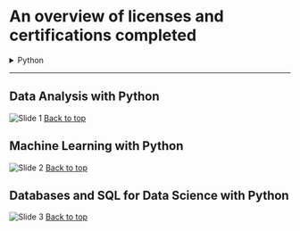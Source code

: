 # An overview of licenses and certifications completed

<details>

  <summary> Python</summary>

- [Data Analysis with Python](#user-content-data-analysis-with-python)
- [Machine Learning with Python](#user-content-machine-learning-with-python)
- [Databases and SQL for Data Science with Python](#user-content-databases-and-sql-for-data-science-with-python)

</details>

<hr> 

## Data Analysis with Python

![Slide 1](certificates/data_analysis_with_python.jpg)
<a href="#top">Back to top</a>

## Machine Learning with Python

![Slide 2](certificates/machine_learning_with_python.jpg)
<a href="#top">Back to top</a>

## Databases and SQL for Data Science with Python

![Slide 3](certificates/databases_and_sql_for_data_science_with_python.jpg)
<a href="#top">Back to top</a>

